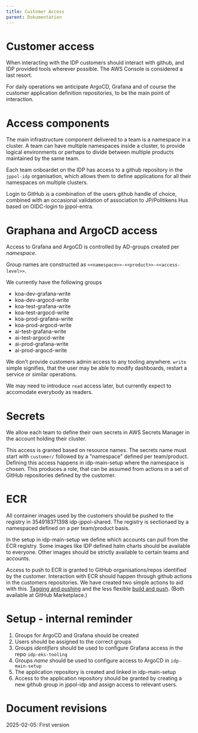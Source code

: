 ```yaml
---
title: Customer Access
parent: Dokumentation
---
```

# Customer access
When interacting with the IDP customers should interact with github, and IDP provided tools
wherever possible. The AWS Console is considered a last resort.

For daily operations we anticipate ArgoCD, Grafana and of course the customer application 
definition repositories, to be the main point of interaction.

# Access components
The main infrastructure component delivered to a team is a namespace in a cluster. 
A team can have multiple namespaces inside a cluster, to provide logical environments
or perhaps to divide between multiple products maintained by the same team. 

Each team onboardet on the IDP has access to a github repository in the `jppol-idp`
organisation, which allows them to define applications for all their namespaces on 
multiple clusters. 

Login to GitHub is a combination of the users github handle of choice, combined 
with an occasional validation of association to JP/Politikens Hus based on OIDC-login 
to jppol-entra. 

# Graphana and ArgoCD access
Access to Grafana and ArgoCD is controlled by AD-groups created per _namespace_. 

Group names are constructed as 
`<<namespace>>-<<product>>-<<access-level>>`. 

We currently have the following groups 
- koa-dev-grafana-write
- koa-dev-argocd-write
- koa-test-grafana-write
- koa-test-argocd-write
- koa-prod-grafana-write
- koa-prod-argocd-write
- ai-test-grafana-write
- ai-test-argocd-write
- ai-prod-grafana-write
- ai-prod-argocd-write

We don't provide customers admin access to any tooling anywhere. `write` simple signifies, 
that the user may be able to modify dashboards, restart a service or similar operations. 

We may need to introduce `read` access later, but currently expect to accomodate everybody
as readers.

# Secrets
We allow each team to define their own secrets in AWS Secrets Manager in the account holding their cluster. 

This access is granted based on resource names. The secrets name must start with `customer/` 
followed by a "namespace" defined per team/product. Defining this access happens in idp-main-setup 
where the namespace is chosen. This produces a role, that can be assumed from actions in 
a set of GitHub repositories defined by the customer. 

# ECR
All container images used by the customers should be pushed to the registry in 354918371398 
idp-jppol-shared. The registry is sectionaed by a namespaced defined on a per team/product basis. 

In the setup in idp-main-setup we define which accounts can _pull_ from the ECR registry. 
Some images like IDP defined halm charts should be available to everyone. Other images should 
be strictly available to certain teams and accounts. 

Access to push to ECR is granted to GitHub organisations/repos identified by the customer. 
Interaction with ECR should happen through github actions in the customers repositories. 
We have created two simple actions to aid with this. [Tagging and pushing](https://github.com/jppol-idp/tag-and-push-ecr)
and the less flexible [build and push](https://github.com/jppol-idp/build-and-push-ecr). (Both available
at GitHub Marketplace.)


# Setup - internal reminder
1. Groups for ArgoCD and Grafana should be created 
2. Users should be assigned to the correct groups
3. Groups _identifiers_ should be used to configure Grafana access in the repo `idp-eks-tooling`
4. Groups _name_ should be used to configure access to ArgoCD in `idp-main-setup`
5. The application repository is created and linked in idp-main-setup
6. Access to the application repository should be granted by creating a new github group in jppol-idp and assign access to relevant users. 


# Document revisions
2025-02-05: First version
